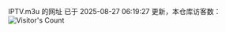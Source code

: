IPTV.m3u 的网址 已于 2025-08-27 06:19:27 更新，本仓库访客数：![Visitor's Count](https://profile-counter.glitch.me/hero1898_tv/count.svg)
